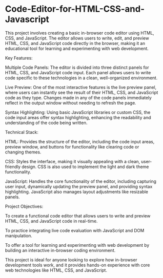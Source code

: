 # Code-Editor-for-HTML-CSS-and-Javascript
This project involves creating a basic in-browser code editor using HTML, CSS, and JavaScript. The editor allows users to write, edit, and preview HTML, CSS, and JavaScript code directly in the browser, making it an educational tool for learning and experimenting with web development.

Key Features:

Multiple Code Panels: The editor is divided into three distinct panels for HTML, CSS, and JavaScript code input. Each panel allows users to write code specific to these technologies in a clean, well-organized environment.

Live Preview: One of the most interactive features is the live preview panel, where users can instantly see the result of their HTML, CSS, and JavaScript code as they type. Changes made in any of the code panels immediately reflect in the output window without needing to refresh the page.

Syntax Highlighting: Using basic JavaScript libraries or custom CSS, the code input areas offer syntax highlighting, enhancing the readability and understanding of the code being written.

Technical Stack:

HTML: Provides the structure of the editor, including the code input areas, preview window, and buttons for functionality like clearing code or changing themes.

CSS: Styles the interface, making it visually appealing with a clean, user-friendly design. CSS is also used to implement the light and dark theme functionality.

JavaScript: Handles the core functionality of the editor, including capturing user input, dynamically updating the preview panel, and providing syntax highlighting. JavaScript also manages layout adjustments like resizable panels.

Project Objectives:

To create a functional code editor that allows users to write and preview HTML, CSS, and JavaScript code in real-time.

To practice integrating live code evaluation with JavaScript and DOM manipulation.

To offer a tool for learning and experimenting with web development by building an interactive in-browser coding environment.

This project is ideal for anyone looking to explore how in-browser development tools work, and it provides hands-on experience with core web technologies like HTML, CSS, and JavaScript.
